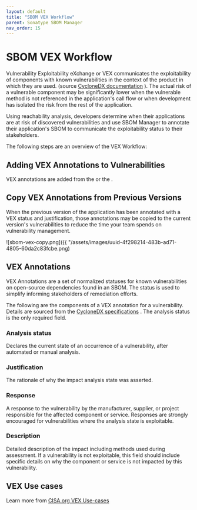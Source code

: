 ```yaml
---
layout: default
title: "SBOM VEX Workflow"
parent: Sonatype SBOM Manager
nav_order: 15
---
```


# SBOM VEX Workflow

Vulnerability Exploitability eXchange or VEX communicates the exploitability of components with known vulnerabilities in the context of the product in which they are used. (source [CycloneDX documentation](https://cyclonedx.org/capabilities/vex/) ). The actual risk of a vulnerable component may be significantly lower when the vulnerable method is not referenced in the application's call flow or when development has isolated the risk from the rest of the application.

Using reachability analysis, developers determine when their applications are at risk of discovered vulnerabilities and use SBOM Manager to annotate their application's SBOM to communicate the exploitability status to their stakeholders.

The following steps are an overview of the VEX Workflow:

## Adding VEX Annotations to Vulnerabilities

VEX annotations are added from the or the .

## Copy VEX Annotations from Previous Versions

When the previous version of the application has been annotated with a VEX status and justification, those annotations may be copied to the current version's vulnerabilities to reduce the time your team spends on vulnerability management.

![sbom-vex-copy.png]({{ "/assets/images/uuid-4f298214-483b-ad71-4805-60da2c83fcbe.png)

## VEX Annotations

VEX Annotations are a set of normalized statuses for known vulnerabilities on open-source dependencies found in an SBOM. The status is used to simplify informing stakeholders of remediation efforts.

The following are the components of a VEX annotation for a vulnerability. Details are sourced from the [CycloneDX specifications](https://cyclonedx.org/docs/1.5/json/) . The analysis status is the only required field.

### Analysis status

Declares the current state of an occurrence of a vulnerability, after automated or manual analysis.

### Justification

The rationale of why the impact analysis state was asserted.

### Response

A response to the vulnerability by the manufacturer, supplier, or project responsible for the affected component or service. Responses are strongly encouraged for vulnerabilities where the analysis state is exploitable.

### Description

Detailed description of the impact including methods used during assessment. If a vulnerability is not exploitable, this field should include specific details on why the component or service is not impacted by this vulnerability.

## VEX Use cases

Learn more from [CISA.org VEX Use-cases](https://www.cisa.gov/sites/default/files/2023-01/VEX_Use_Cases_Aprill2022.pdf)
